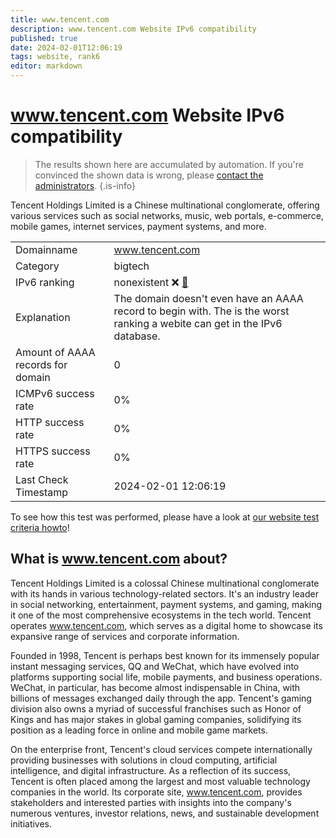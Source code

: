 ```yaml
---
title: www.tencent.com
description: www.tencent.com Website IPv6 compatibility
published: true
date: 2024-02-01T12:06:19
tags: website, rank6
editor: markdown
---
```


# www.tencent.com Website IPv6 compatibility

> The results shown here are accumulated by automation. If you're convinced the shown data is wrong, please [contact the administrators](/howto/chat). 
{.is-info}

Tencent Holdings Limited is a Chinese multinational conglomerate, offering various services such as social networks, music, web portals, e-commerce, mobile games, internet services, payment systems, and more.


|   |   |
| - | - |
| Domainname | www.tencent.com
| Category | bigtech |
| IPv6 ranking | nonexistent :x: [🔗](/howto/ranking) |
| Explanation | The domain doesn't even have an AAAA record to begin with. The is the worst ranking a webite can get in the IPv6 database. |
| Amount of AAAA records for domain | 0 |
| ICMPv6 success rate | 0%|
| HTTP success rate | 0% |
| HTTPS success rate | 0% |
| Last Check Timestamp | 2024-02-01 12:06:19 |

To see how this test was performed, please have a look at [our website test criteria howto](/howto/testcriteria/website)!


## What is www.tencent.com about?
Tencent Holdings Limited is a colossal Chinese multinational conglomerate with its hands in various technology-related sectors. It's an industry leader in social networking, entertainment, payment systems, and gaming, making it one of the most comprehensive ecosystems in the tech world. Tencent operates www.tencent.com, which serves as a digital home to showcase its expansive range of services and corporate information.

Founded in 1998, Tencent is perhaps best known for its immensely popular instant messaging services, QQ and WeChat, which have evolved into platforms supporting social life, mobile payments, and business operations. WeChat, in particular, has become almost indispensable in China, with billions of messages exchanged daily through the app. Tencent's gaming division also owns a myriad of successful franchises such as Honor of Kings and has major stakes in global gaming companies, solidifying its position as a leading force in online and mobile game markets.

On the enterprise front, Tencent's cloud services compete internationally providing businesses with solutions in cloud computing, artificial intelligence, and digital infrastructure. As a reflection of its success, Tencent is often placed among the largest and most valuable technology companies in the world. Its corporate site, www.tencent.com, provides stakeholders and interested parties with insights into the company's numerous ventures, investor relations, news, and sustainable development initiatives.


